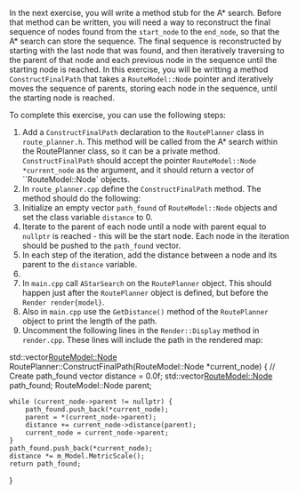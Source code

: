 In the next exercise, you will write a method stub for the A\* search. Before that method can be written, you will need a way to reconstruct the final sequence of nodes found from the `start_node` to the `end_node`, so that the A\* search can store the sequence. The final sequence is reconstructed by starting with the last node that was found, and then iteratively traversing to the parent of that node and each previous node in the sequence until the starting node is reached. In this exercise, you will be writting a method `ConstructFinalPath` that takes a `RouteModel::Node` pointer and iteratively moves the sequence of parents, storing each node in the sequence, until the starting node is reached. 


To complete this exercise, you can use the following steps:
1. Add a `ConstructFinalPath` declaration to the `RoutePlanner` class in `route_planner.h`. This method will be called from the A\* search within the RoutePlanner class, so it can be a private method. `ConstructFinalPath` should accept the pointer `RouteModel::Node *current_node` as the argument, and it should return a vector of ``RouteModel::Node` objects.
2. In `route_planner.cpp` define the `ConstructFinalPath` method. The method should do the following:
  1. Initialize an empty vector `path_found` of `RouteModel::Node` objects and set the class variable `distance` to 0.
  2. Iterate to the parent of each node until a node with parent equal to `nullptr` is reached - this will be the start node. Each node in the iteration should be pushed to the `path_found` vector.
  3. In each step of the iteration, add the distance between a node and its parent to the `distance` variable. 
  4.  
3. In `main.cpp` call `AStarSearch` on the `RoutePlanner` object. This should happen just after the `RoutePlanner` object is defined, but before the `Render render{model}`. 
4. Also in `main.cpp` use the `GetDistance()` method of the `RoutePlanner` object to print the length of the path.
5. Uncomment the following lines in the `Render::Display` method in `render.cpp`. These lines will include the path in the rendered map:

std::vector<RouteModel::Node> RoutePlanner::ConstructFinalPath(RouteModel::Node *current_node) {
    // Create path_found vector
    distance = 0.0f;
    std::vector<RouteModel::Node> path_found;
    RouteModel::Node parent;

    while (current_node->parent != nullptr) {
        path_found.push_back(*current_node);
        parent = *(current_node->parent);
        distance += current_node->distance(parent);
        current_node = current_node->parent;
    }
    path_found.push_back(*current_node);
    distance *= m_Model.MetricScale();
    return path_found;
}